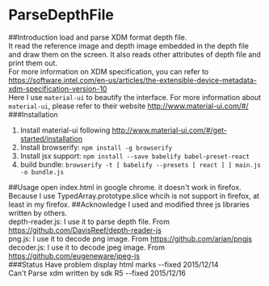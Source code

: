 # ParseDepthFile
##Introduction
load and parse XDM format depth file.<br>
It read the reference image and depth image embedded in the depth file and draw them on the screen.
It also reads other attributes of depth file and print them out.<br>
For more information on XDM specification, you can refer to https://software.intel.com/en-us/articles/the-extensible-device-metadata-xdm-specification-version-10<br />
Here I use `material-ui` to beautify the interface. For more information about `material-ui`, please refer 
to their website http://www.material-ui.com/#/<br />
###Installation
1. Install material-ui following http://www.material-ui.com/#/get-started/installation<br />
2. Install browserify: `npm install -g browserify`<br />
3. Install jsx support: `npm install --save babelify babel-preset-react`
4. build bundle: `browserify -t [ babelify --presets [ react ] ] main.js -o bundle.js`

##Usage
open index.html in google chrome. it doesn't work in firefox.<br>
Because I use TypedArray.prototype.slice whcih is not support in firefox, at least in my firefox.
##Acknowledge
I used and modified three js libraries written by others.<br>
depth-reader.js: I use it to parse depth file. From https://github.com/DavisReef/depth-reader-js<br>
png.js: I use it to decode png image. From https://github.com/arian/pngjs<br>
decoder.js: I use it to decode jpeg image. From https://github.com/eugeneware/jpeg-js<br>
###Status
Have problem display html marks		--fixed 2015/12/14<br />
Can't Parse xdm written by sdk R5	--fixed 2015/12/16<br />
